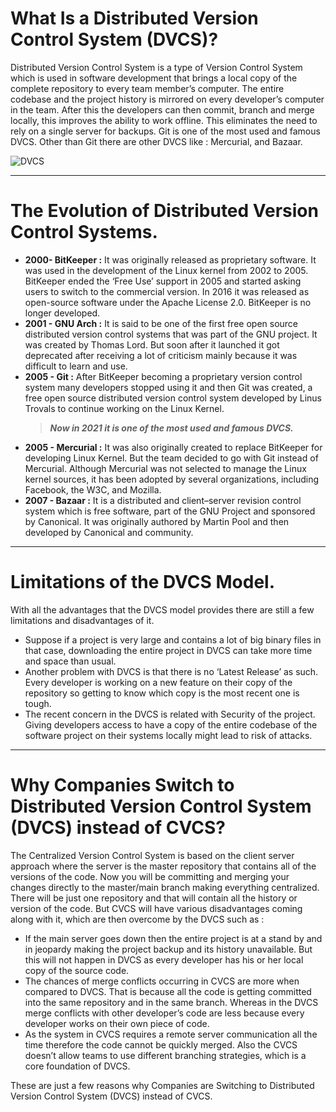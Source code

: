 # What Is a Distributed Version Control System (DVCS)?

Distributed Version Control System is a type of Version Control System which is used in software development that brings  a local copy of the complete repository to every team member’s computer. The entire codebase and the project history is mirrored on every developer’s computer in the team. After this the developers can then commit, branch and merge locally, this improves the ability to work offline. This eliminates the need to rely on a single server for backups. 
Git is one of the most used and famous DVCS. Other than Git there are other DVCS like : Mercurial, and Bazaar. 

![DVCS](https://user-images.githubusercontent.com/61137052/133909769-90fd2628-2ef1-4ce6-ba27-a97f05c4973f.png)


---

# The Evolution of Distributed Version Control Systems.
- **2000- BitKeeper :** It was originally released as proprietary software. It was used in the development of the Linux kernel from 2002 to 2005. BitKeeper ended the ‘Free Use’ support in 2005 and started asking users to switch to the commercial version. In 2016 it was released as open-source software under the Apache License 2.0. BitKeeper is no longer developed.
- **2001 - GNU Arch :** It is said to be one of the first free open source distributed version control systems that was part of the GNU project. It was created by Thomas Lord. But soon after it launched it got deprecated after receiving a lot of criticism mainly because it was difficult to learn and use. 
- **2005 - Git :** After BitKeeper becoming a proprietary version control system many developers stopped using it and then Git was created, a free open source distributed version control system developed by Linus Trovals to continue working on the Linux Kernel. 
  > ***Now in 2021 it is one of the most used and famous DVCS.***
- **2005 - Mercurial :** It was also originally created to replace BitKeeper for developing Linux Kernel. But the team decided to go with Git instead of Mercurial. Although Mercurial was not selected to manage the Linux kernel sources, it has been adopted by several organizations, including Facebook, the W3C, and Mozilla. 
- **2007 - Bazaar :** It is a distributed and client–server revision control system which is free software, part of the GNU Project and sponsored by Canonical. It was originally authored by Martin Pool and then developed by Canonical and community. 
 
 ---
 
# Limitations of the DVCS Model.
With all the advantages that the DVCS model provides there are still a few limitations and disadvantages of it. 
- Suppose if a project is very large and contains a lot of big binary files in that case, downloading the entire project in DVCS can take more time and space than usual.
- Another problem with DVCS is that there is no ‘Latest Release’ as such. Every developer is working on a new feature on their copy of the repository so getting to know which copy is the most recent one is tough. 
- The recent concern in the DVCS is related with Security of the project. Giving developers access to have a copy of the entire codebase of the software project on their systems locally might lead to risk of attacks.

---

# Why Companies Switch to Distributed Version Control System (DVCS) instead of CVCS?
The Centralized Version Control System is based on the client server approach where the server is the master repository that contains all of the versions of the code. Now you will be committing and merging your changes directly to the master/main branch making everything centralized. There will be just one repository and that will contain all the history or version of the code. But CVCS will have various disadvantages coming along with it, which are then overcome by the DVCS such as : 

- If the main server goes down then the entire project is at a stand by and in jeopardy making the project backup and its history unavailable. But this will not happen in DVCS as every developer has his or her local copy of the source code. 
- The chances of merge conflicts occurring in CVCS are more when compared to DVCS. That is because all the code is getting committed into the same repository and in the same branch. Whereas in the DVCS merge conflicts with other developer’s code are less because every developer works on their own piece of code.
- As the system in CVCS requires a remote server communication all the time therefore the code cannot be quickly merged. Also the CVCS doesn’t allow teams to use different branching strategies, which is a core foundation of DVCS. 

These are just a few reasons why Companies are Switching to Distributed Version Control System (DVCS) instead of CVCS.
